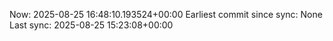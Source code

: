 Now: 2025-08-25 16:48:10.193524+00:00 Earliest commit since sync: None Last sync: 2025-08-25 15:23:08+00:00
